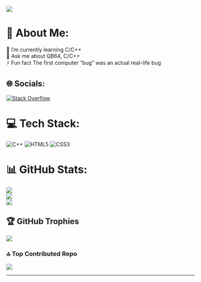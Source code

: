
[![](https://visitcount.itsvg.in/api?id=Djordje0&icon=3&color=12)](https://visitcount.itsvg.in)

# 💫 About Me:
🌱 I’m currently learning C/C++<br>💬 Ask me about QB64, C/C++<br>⚡ Fun fact The first computer “bug” was an actual real-life bug


## 🌐 Socials:
[![Stack Overflow](https://img.shields.io/badge/-Stackoverflow-FE7A16?logo=stack-overflow&logoColor=white)](https://stackoverflow.com/users/19319050) 

# 💻 Tech Stack:
![C++](https://img.shields.io/badge/c++-%2300599C.svg?style=flat&logo=c%2B%2B&logoColor=white) ![HTML5](https://img.shields.io/badge/html5-%23E34F26.svg?style=flat&logo=html5&logoColor=white) ![CSS3](https://img.shields.io/badge/css3-%231572B6.svg?style=flat&logo=css3&logoColor=white)
# 📊 GitHub Stats:
![](https://github-readme-stats.vercel.app/api?username=Djordje0&theme=gruvbox&hide_border=false&include_all_commits=true&count_private=true)<br/>
![](https://github-readme-streak-stats.herokuapp.com/?user=Djordje0&theme=gruvbox&hide_border=false)<br/>
![](https://github-readme-stats.vercel.app/api/top-langs/?username=Djordje0&theme=gruvbox&hide_border=false&include_all_commits=true&count_private=true&layout=compact)

## 🏆 GitHub Trophies
![](https://github-profile-trophy.vercel.app/?username=Djordje0&theme=gruvbox&no-frame=false&no-bg=true&margin-w=4)

### 🔝 Top Contributed Repo
![](https://github-contributor-stats.vercel.app/api?username=Djordje0&limit=5&theme=gruvbox&combine_all_yearly_contributions=true)

---
